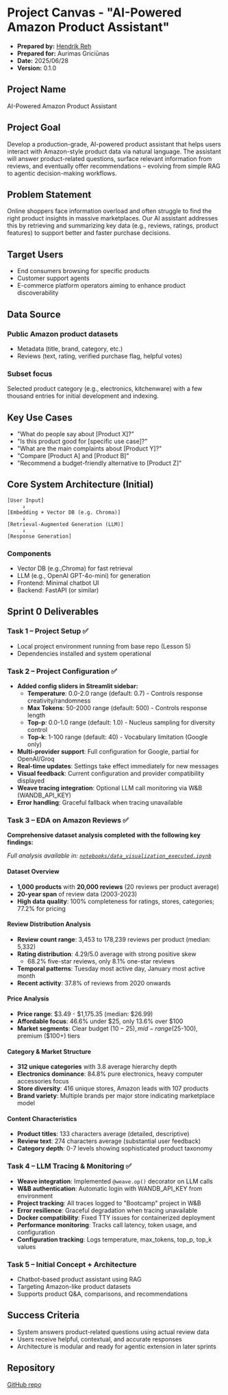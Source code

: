 # Project Canvas - "AI-Powered Amazon Product Assistant"

* **Prepared by:** [Hendrik Reh](hendrik.reh@gmail.com)
* **Prepared for:** Aurimas Griciūnas
* **Date:** 2025/06/28
* **Version:** 0.1.0

## Project Name

AI-Powered Amazon Product Assistant

## Project Goal

Develop a production-grade, AI-powered product assistant that helps users interact with Amazon-style product data via natural language. The assistant will answer product-related questions, surface relevant information from reviews, and eventually offer recommendations – evolving from simple RAG to agentic decision-making workflows.

## Problem Statement

Online shoppers face information overload and often struggle to find the right product insights in massive marketplaces. Our AI assistant addresses this by retrieving and summarizing key data (e.g., reviews, ratings, product features) to support better and faster purchase decisions.

## Target Users

- End consumers browsing for specific products
- Customer support agents
- E-commerce platform operators aiming to enhance product discoverability

## Data Source

### Public Amazon product datasets

- Metadata (title, brand, category, etc.)
- Reviews (text, rating, verified purchase flag, helpful votes)

### Subset focus

Selected product category (e.g., electronics, kitchenware) with a few thousand entries for initial development and indexing.

## Key Use Cases

- "What do people say about [Product X]?"
- "Is this product good for [specific use case]?"
- "What are the main complaints about [Product Y]?"
- "Compare [Product A] and [Product B]"
- "Recommend a budget-friendly alternative to [Product Z]"

## Core System Architecture (Initial)

```text
[User Input]
     ↓
[Embedding + Vector DB (e.g. Chroma)]
     ↓
[Retrieval-Augmented Generation (LLM)]
     ↓
[Response Generation]
```

### Components

- Vector DB (e.g.,Chroma) for fast retrieval
- LLM (e.g., OpenAI GPT-4o-mini) for generation
- Frontend: Minimal chatbot UI
- Backend: FastAPI (or similar)

## Sprint 0 Deliverables

### Task 1 – Project Setup ✅

- Local project environment running from base repo (Lesson 5)
- Dependencies installed and system operational

### Task 2 – Project Configuration ✅

- **Added config sliders in Streamlit sidebar:**
  - **Temperature**: 0.0-2.0 range (default: 0.7) - Controls response creativity/randomness
  - **Max Tokens**: 50-2000 range (default: 500) - Controls response length
  - **Top-p**: 0.0-1.0 range (default: 1.0) - Nucleus sampling for diversity control
  - **Top-k**: 1-100 range (default: 40) - Vocabulary limitation (Google only)
- **Multi-provider support**: Full configuration for Google, partial for OpenAI/Groq
- **Real-time updates**: Settings take effect immediately for new messages
- **Visual feedback**: Current configuration and provider compatibility displayed
- **Weave tracing integration**: Optional LLM call monitoring via W&B (WANDB_API_KEY)
- **Error handling**: Graceful fallback when tracing unavailable

### Task 3 – EDA on Amazon Reviews ✅

**Comprehensive dataset analysis completed with the following key findings:**

*Full analysis available in: [`notebooks/data_visualization_executed.ipynb`](notebooks/data_visualization_executed.ipynb)*

#### Dataset Overview
- **1,000 products** with **20,000 reviews** (20 reviews per product average)
- **20-year span** of review data (2003-2023)
- **High data quality**: 100% completeness for ratings, stores, categories; 77.2% for pricing

#### Review Distribution Analysis
- **Review count range**: 3,453 to 178,239 reviews per product (median: 5,332)
- **Rating distribution**: 4.29/5.0 average with strong positive skew
  - 68.2% five-star reviews, only 8.1% one-star reviews
- **Temporal patterns**: Tuesday most active day, January most active month
- **Recent activity**: 37.8% of reviews from 2020 onwards

#### Price Analysis
- **Price range**: $3.49 - $1,175.35 (median: $26.99)
- **Affordable focus**: 46.6% under $25, only 13.6% over $100
- **Market segments**: Clear budget ($10-25), mid-range ($25-100), premium ($100+) tiers

#### Category & Market Structure
- **312 unique categories** with 3.8 average hierarchy depth
- **Electronics dominance**: 84.8% pure electronics, heavy computer accessories focus
- **Store diversity**: 416 unique stores, Amazon leads with 107 products
- **Brand variety**: Multiple brands per major store indicating marketplace model

#### Content Characteristics
- **Product titles**: 133 characters average (detailed, descriptive)
- **Review text**: 274 characters average (substantial user feedback)
- **Category depth**: 0-7 levels showing sophisticated product taxonomy

### Task 4 – LLM Tracing & Monitoring ✅

- **Weave integration**: Implemented `@weave.op()` decorator on LLM calls
- **W&B authentication**: Automatic login with WANDB_API_KEY from environment
- **Project tracking**: All traces logged to "Bootcamp" project in W&B
- **Error resilience**: Graceful degradation when tracing unavailable
- **Docker compatibility**: Fixed TTY issues for containerized deployment
- **Performance monitoring**: Tracks call latency, token usage, and configuration
- **Configuration tracking**: Logs temperature, max_tokens, top_p, top_k values

### Task 5 – Initial Concept + Architecture

- Chatbot-based product assistant using RAG
- Targeting Amazon-like product datasets
- Supports product Q&A, comparisons, and recommendations

## Success Criteria

- System answers product-related questions using actual review data
- Users receive helpful, contextual, and accurate responses
- Architecture is modular and ready for agentic extension in later sprints

## Repository

[GitHub repo](https://github.com/HendrikReh/AI-Powered-Amazon-Product-Assistant)